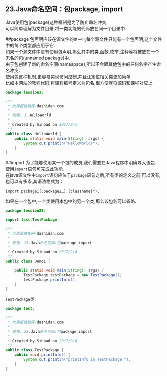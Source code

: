 23.Java命名空间：包package, import
---
Java使用包(package)这种机制是为了防止命名冲突.   
可以简单理解为文件目录,将一类功能的代码放在同一个目录中.   

##package
包声明应该在源文件的`第一行`,每个源文件只能有一个包声明,这个文件中的每个类型都应用于它.   
如果一个源文件中没有使用包声明,那么其中的类,函数,枚举,注释等将被放在一个无名的包(unnamed package)中.   
由于包创建了新的命名空间(namespace),所以不会跟其他包中的任何名字产生命名冲突.   
使用包这种机制,更容易实现访问控制,并且让定位相关类更加简单.   
比如本网站的教程代码,将课程编号定义为包名,很方便就将源码和课程对应上.
```java
package lession3;

/**
 * 大屎蛋教程网-dashidan.com
 *
 * 教程: 1.HelloWorld.
 *
 * Created by Sinbad on 2017/9/1.
 */
public class HelloWorld {
    public static void main(String[] args) {
        System.out.println("HelloWorld!");
    }
}

```

##import
为了能够使用某一个包的成员,我们需要在Java程序中明确导入该包.   
使用`import`语句可完成此功能.   
在java源文件中`import`语句应位于`package`语句之后,所有类的定义之前,可以没有,也可以有多条,其语法格式为：

	import package1[.package2…].(classname|*);
	
如果在一个包中,一个类使用本包中的另一个类,那么该包名可以省略.

```java
package lession23;

import test.TestPackage;

/**
 * 大屎蛋教程网-dashidan.com
 *
 * 教程: 23.Java命名空间:包package,import
 *
 * Created by Sinbad on 2017/9/4.
 */
public class Demo1 {

    public static void main(String[] args) {
        TestPackage testPackage = new TestPackage();
        testPackage.printInfo();
    }
}
```

`TestPackage`类:
```java
package test;

/**
 * 大屎蛋教程网-dashidan.com
 *
 * 教程: 23.Java命名空间:包package,import
 *
 * Created by Sinbad on 2017/9/4.
 */
public class TestPackage {
    public void printInfo() {
        System.out.println("printInfo in TestPackage.");
    }
}

```

